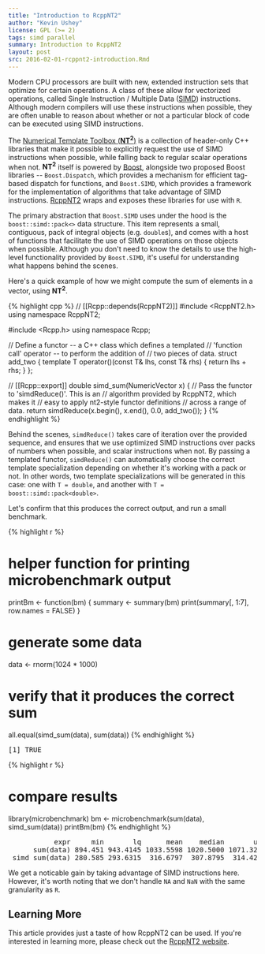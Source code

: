 ```yaml
---
title: "Introduction to RcppNT2"
author: "Kevin Ushey"
license: GPL (>= 2)
tags: simd parallel
summary: Introduction to RcppNT2
layout: post
src: 2016-02-01-rcppnt2-introduction.Rmd
---
```


Modern CPU processors are built with new, extended
instruction sets that optimize for certain operations. A
class of these allow for vectorized operations, called
Single Instruction / Multiple Data
([SIMD](https://en.wikipedia.org/wiki/SIMD)) instructions. 
Although modern compilers will use these instructions when
possible, they are often unable to reason about whether or
not a particular block of code can be executed using SIMD
instructions.

The [Numerical Template Toolbox (**NT<sup>2</sup>**)](https://github.com/jfalcou/nt2)
is a collection of header-only C++ libraries that make it 
possible to explicitly request the use of SIMD instructions 
when possible, while falling back to regular scalar
operations when not. **NT<sup>2</sup>** itself is powered
by [Boost](http://www.boost.org/), alongside two proposed
Boost libraries -- `Boost.Dispatch`, which provides a
mechanism for efficient tag-based dispatch for functions,
and `Boost.SIMD`, which provides a framework for the
implementation of algorithms that take advantage of SIMD
instructions. [RcppNT2](http://rcppcore.github.io/RcppNT2/)
wraps and exposes these libraries for use with `R`.

The primary abstraction that `Boost.SIMD` uses under the 
hood is the `boost::simd::pack<>` data structure. This item 
represents a small, contiguous, pack of integral objects 
(e.g. `double`s), and comes with a host of functions that 
facilitate the use of SIMD operations on those objects when 
possible. Although you don't need to know the details to use
the high-level functionality provided by `Boost.SIMD`, it's
useful for understanding what happens behind the scenes.

Here's a quick example of how we might compute the sum of 
elements in a vector, using **NT<sup>2</sup>**.


{% highlight cpp %}
// [[Rcpp::depends(RcppNT2)]]
#include <RcppNT2.h>
using namespace RcppNT2;

#include <Rcpp.h>
using namespace Rcpp;

// Define a functor -- a C++ class which defines a templated
// 'function call' operator -- to perform the addition of 
// two pieces of data.
struct add_two {
  template <typename T>
  T operator()(const T& lhs, const T& rhs) {
    return lhs + rhs;
  }
};

// [[Rcpp::export]]
double simd_sum(NumericVector x) {
  // Pass the functor to 'simdReduce()'. This is an
  // algorithm provided by RcppNT2, which makes it
  // easy to apply nt2-style functor definitions
  // across a range of data.
  return simdReduce(x.begin(), x.end(), 0.0, add_two());
}
{% endhighlight %}

Behind the scenes, `simdReduce()` takes care of iteration 
over the provided sequence, and ensures that we use optimized SIMD 
instructions over packs of numbers when possible, and scalar
instructions when not. By passing a templated functor, 
`simdReduce()` can automatically choose the correct template
specialization depending on whether it's working with a pack
or not. In other words, two template specializations will be
generated in this case: one with `T = double`, and another
with `T = boost::simd::pack<double>`.

Let's confirm that this produces the correct output, and run
a small benchmark.


{% highlight r %}
# helper function for printing microbenchmark output
printBm <- function(bm) {
  summary <- summary(bm)
  print(summary[, 1:7], row.names = FALSE)
}

# generate some data
data <- rnorm(1024 * 1000)

# verify that it produces the correct sum
all.equal(simd_sum(data), sum(data))
{% endhighlight %}



<pre class="output">
[1] TRUE
</pre>



{% highlight r %}
# compare results
library(microbenchmark)
bm <- microbenchmark(sum(data), simd_sum(data))
printBm(bm)
{% endhighlight %}



<pre class="output">
           expr     min       lq      mean    median       uq      max
      sum(data) 894.451 943.4145 1033.5598 1020.5000 1071.327 1429.533
 simd_sum(data) 280.585 293.6315  316.6797  307.8795  314.429  574.050
</pre>

We get a noticable gain by taking advantage of SIMD 
instructions here. However, it's worth noting that we don't
handle `NA` and `NaN` with the same granularity as `R`.

## Learning More

This article provides just a taste of how RcppNT2 can be used.
If you're interested in learning more, please check out the
[RcppNT2 website](http://rcppcore.github.io/RcppNT2/).
